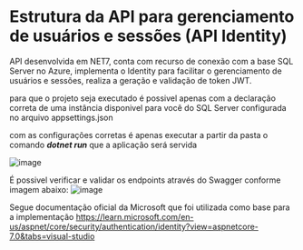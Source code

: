 # Estrutura da API para gerenciamento de usuários e sessões (API Identity)

API desenvolvida em NET7, conta com recurso de conexão com a base SQL Server no Azure, implementa o Identity para facilitar o gerenciamento de usuários e sessões, realiza a geração e validação de token JWT.

para que o projeto seja executado é possivel apenas com a declaração correta de uma instância disponivel para você do SQL Server configurada no arquivo appsettings.json

com as configurações corretas é apenas executar a partir da pasta o comando <i><b>dotnet run</i></b> que a aplicação será servida

![image](https://github.com/JairJr/TechChallenge/assets/29376086/0e3b0420-d5b3-4142-b201-8dbc18261e9d)

É possivel verificar e validar os endpoints através do Swagger conforme imagem abaixo:
![image](https://github.com/JairJr/TechChallenge/assets/29376086/5bb35346-b6b4-4e70-972f-dede1ae7e052)

Segue documentação oficial da Microsoft que foi utilizada como base para a implementação 
https://learn.microsoft.com/en-us/aspnet/core/security/authentication/identity?view=aspnetcore-7.0&tabs=visual-studio
